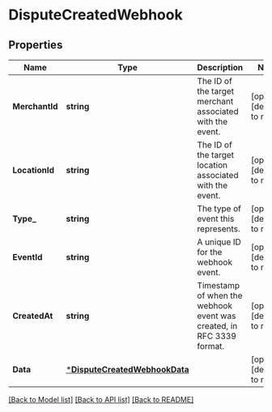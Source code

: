 # DisputeCreatedWebhook

## Properties

 Name           | Type                                                           | Description                                                          | Notes                        
----------------|----------------------------------------------------------------|----------------------------------------------------------------------|------------------------------
 **MerchantId** | **string**                                                     | The ID of the target merchant associated with the event.             | [optional] [default to null] 
 **LocationId** | **string**                                                     | The ID of the target location associated with the event.             | [optional] [default to null] 
 **Type_**      | **string**                                                     | The type of event this represents.                                   | [optional] [default to null] 
 **EventId**    | **string**                                                     | A unique ID for the webhook event.                                   | [optional] [default to null] 
 **CreatedAt**  | **string**                                                     | Timestamp of when the webhook event was created, in RFC 3339 format. | [optional] [default to null] 
 **Data**       | [***DisputeCreatedWebhookData**](DisputeCreatedWebhookData.md) |                                                                      | [optional] [default to null] 

[[Back to Model list]](../README.md#documentation-for-models) [[Back to API list]](../README.md#documentation-for-api-endpoints) [[Back to README]](../README.md)

